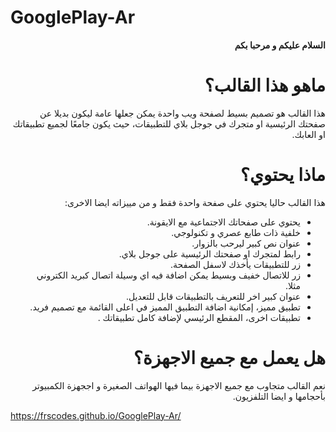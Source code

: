 # GooglePlay-Ar

<div dir=rtl>
<p><strong>السلام عليكم و مرحبا بكم</strong></p>
<h1 id="ماهو-هذا-القالب؟">ماهو هذا القالب؟</h1>
<p>هذا القالب هو تصميم بسيط لصفحة ويب واحدة يمكن جعلها عامة ليكون بديلا عن صفحتك الرئيسية او متجرك في جوجل بلاي للتطبيقات، حيث يكون جامعًا لجميع تطبيقاتك او العابك.</p>
<h1 id="ماذا-يحتوي؟">ماذا يحتوي؟</h1>
<p>هذا القالب حاليا يحتوي على صفحة واحدة فقط و من مييزاته ايضا الاخرى:</p>
<ul>
<li>يحتوي على صفحاتك الاجتماعية مع الايقونة.</li>
<li>خلفية ذات طابع عصري و تكنولوجي.</li>
<li>عنوان نص كبير ليرحب بالزوار.</li>
<li>رابط لمتجرك او صفحتك الرئيسية على جوجل بلاي.</li>
<li>زر للتطبيقات يأخذك لاسفل الصفحة.</li>
<li>زر للاتصال خفيف وبسيط يمكن اضافة فيه اي وسيلة اتصال كبريد الكتروني مثلا.</li>
<li>عنوان كبير اخر للتعريف بالتطبيقات قابل للتعديل.</li>
<li>تطبيق مميز، إمكانية اضافة التطبيق المميز في اعلى القائمة مع تصميم فريد.</li>
<li>تطبيقات اخرى، المقطع الرئيسي لإضافة كامل تطبيقاتك .</li>
</ul>
<h1 id="هل-يعمل-مع-جميع-الاجهزة؟">هل يعمل مع جميع الاجهزة؟</h1>
<p>نعم القالب متجاوب مع جميع الاجهزة بيما فيها الهواتف الصغيرة و اججهزة الكمبيوتر بأحجامها و ايضا التلفزيون.</p>

  </div>


https://frscodes.github.io/GooglePlay-Ar/


